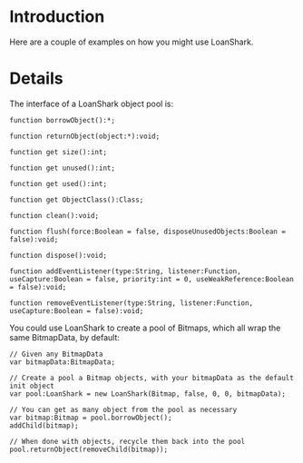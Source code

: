 # Introduction #

Here are a couple of examples on how you might use LoanShark.


# Details #

The interface of a LoanShark object pool is:

```
function borrowObject():*;

function returnObject(object:*):void;

function get size():int;

function get unused():int;

function get used():int;

function get ObjectClass():Class;

function clean():void;

function flush(force:Boolean = false, disposeUnusedObjects:Boolean = false):void;

function dispose():void;

function addEventListener(type:String, listener:Function, useCapture:Boolean = false, priority:int = 0, useWeakReference:Boolean = false):void;

function removeEventListener(type:String, listener:Function, useCapture:Boolean = false):void;
```

You could use LoanShark to create a pool of Bitmaps, which all wrap the same BitmapData, by default:

```
// Given any BitmapData
var bitmapData:BitmapData;

// Create a pool a Bitmap objects, with your bitmapData as the default init object
var pool:LoanShark = new LoanShark(Bitmap, false, 0, 0, bitmapData);

// You can get as many object from the pool as necessary
var bitmap:Bitmap = pool.borrowObject();
addChild(bitmap);

// When done with objects, recycle them back into the pool
pool.returnObject(removeChild(bitmap));
```